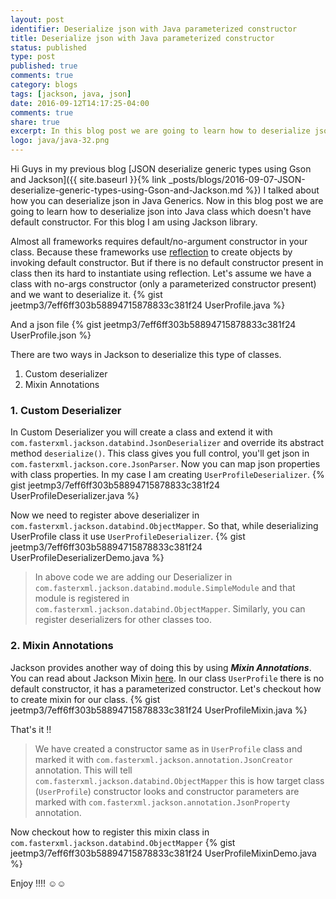 ```yaml
---
layout: post
identifier: Deserialize json with Java parameterized constructor
title: Deserialize json with Java parameterized constructor
status: published
type: post
published: true
comments: true
category: blogs
tags: [jackson, java, json]
date: 2016-09-12T14:17:25-04:00
comments: true
share: true
excerpt: In this blog post we are going to learn how to deserialize json into Java class which doesn't have default constructor.
logo: java/java-32.png
---
```


Hi Guys in my previous blog [JSON deserialize generic types using Gson and Jackson]({{ site.baseurl }}{% link _posts/blogs/2016-09-07-JSON-deserialize-generic-types-using-Gson-and-Jackson.md %}) I talked about how you can deserialize json in Java Generics. Now in this blog post we are going to learn how to deserialize json into Java class which doesn't have default constructor. For this blog I am using Jackson library.

Almost all frameworks requires default/no-argument constructor in your class. Because these frameworks use <a href='https://docs.oracle.com/javase/tutorial/reflect/' target='_blank'>reflection</a> to create objects by invoking default constructor. But if there is no default constructor present in class then its hard to instantiate using reflection. Let's assume we have a class with no-args constructor (only a parameterized constructor present) and we want to deserialize it.
{% gist jeetmp3/7eff6ff303b58894715878833c381f24 UserProfile.java %}

And a json file 
{% gist jeetmp3/7eff6ff303b58894715878833c381f24 UserProfile.json %}

There are two ways in Jackson to deserialize this type of classes.

1. Custom deserializer
2. Mixin Annotations

### 1. Custom Deserializer
In Custom Deserializer you will create a class and extend it with `com.fasterxml.jackson.databind.JsonDeserializer` and override its abstract method `deserialize()`. This class gives you full control, you'll get json in `com.fasterxml.jackson.core.JsonParser`. Now you can map json properties with class properties. In my case I am creating `UserProfileDeserializer`.
{% gist jeetmp3/7eff6ff303b58894715878833c381f24 UserProfileDeserializer.java %}

Now we need to register above deserializer in `com.fasterxml.jackson.databind.ObjectMapper`. So that, while deserializing UserProfile class it use `UserProfileDeserializer`.
{% gist jeetmp3/7eff6ff303b58894715878833c381f24 UserProfileDeserializerDemo.java %}

>In above code we are adding our Deserializer in `com.fasterxml.jackson.databind.module.SimpleModule` and that module is registered in `com.fasterxml.jackson.databind.ObjectMapper`. Similarly, you can register deserializers for other classes too.

### 2. Mixin Annotations
Jackson provides another way of doing this by using *__Mixin Annotations__*. You can read about Jackson Mixin <a href="https://github.com/FasterXML/jackson-docs/wiki/JacksonMixInAnnotations" target="_blank">here</a>. In our class `UserProfile` there is no default constructor, it has a parameterized constructor. Let's checkout how to create mixin for our class.
{% gist jeetmp3/7eff6ff303b58894715878833c381f24 UserProfileMixin.java %}

That's it !! 

>We have created a constructor same as in `UserProfile` class and marked it with `com.fasterxml.jackson.annotation.JsonCreator` annotation. This will tell `com.fasterxml.jackson.databind.ObjectMapper` this is how target class (`UserProfile`) constructor looks and constructor parameters are marked with `com.fasterxml.jackson.annotation.JsonProperty` annotation.

Now checkout how to register this mixin class in `com.fasterxml.jackson.databind.ObjectMapper`
{% gist jeetmp3/7eff6ff303b58894715878833c381f24 UserProfileMixinDemo.java %}

Enjoy !!!! ☺☺